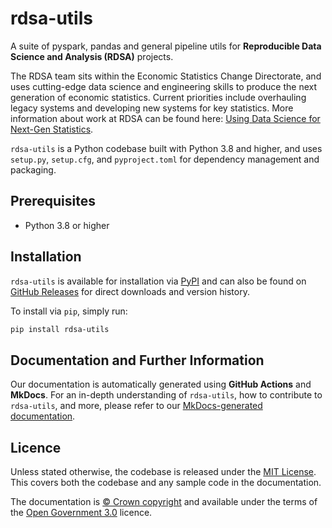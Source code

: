 # rdsa-utils

A suite of pyspark, pandas and general pipeline utils for **Reproducible Data Science and Analysis (RDSA)** projects.

The RDSA team sits within the Economic Statistics Change Directorate, and uses cutting-edge data science and engineering skills to produce the next generation of economic statistics. Current priorities include overhauling legacy systems and developing new systems for key statistics. More information about work at RDSA can be found here: [Using Data Science for Next-Gen Statistics](https://dataingovernment.blog.gov.uk/2023/02/14/using-data-science-for-next-gen-statistics/).

`rdsa-utils` is a Python codebase built with Python 3.8 and higher, and uses `setup.py`, `setup.cfg`, and `pyproject.toml` for dependency management and packaging.

## Prerequisites

- Python 3.8 or higher

## Installation

`rdsa-utils` is available for installation via [PyPI](https://pypi.org/project/rdsa-utils/) and can also be found on [GitHub Releases](https://github.com/ONSdigital/rdsa-utils/releases) for direct downloads and version history.

To install via `pip`, simply run:

```bash
pip install rdsa-utils
```

## Documentation and Further Information

Our documentation is automatically generated using **GitHub Actions** and **MkDocs**. For an in-depth understanding of `rdsa-utils`, how to contribute to `rdsa-utils`, and more, please refer to our [MkDocs-generated documentation](https://onsdigital.github.io/rdsa-utils/).

## Licence

Unless stated otherwise, the codebase is released under the [MIT License][mit].
This covers both the codebase and any sample code in the documentation.

The documentation is [© Crown copyright][copyright] and available under the terms of the [Open Government 3.0][ogl] licence.

[mit]: LICENSE
[copyright]: http://www.nationalarchives.gov.uk/information-management/re-using-public-sector-information/uk-government-licensing-framework/crown-copyright/
[ogl]: http://www.nationalarchives.gov.uk/doc/open-government-licence/version/3/
